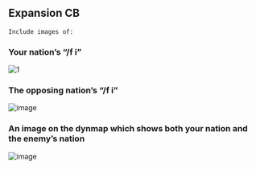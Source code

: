 ## Expansion CB
	Include images of:
### Your nation’s “/f i”
![1](https://user-images.githubusercontent.com/52839915/141448520-7d651aec-046c-4b6b-9a2b-aa03f4bc2ca1.JPG)
### The opposing nation’s “/f i”
![image](https://user-images.githubusercontent.com/52839915/141457097-63d008d7-830e-4cdc-a7a9-42b5dce72b77.png)
### An image on the dynmap which shows both your nation and the enemy’s nation
![image](https://user-images.githubusercontent.com/52839915/141509242-11dc9d6f-d5b6-4800-8c22-816865351a38.png)
